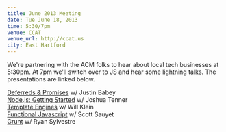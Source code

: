 ```yaml
---
title: June 2013 Meeting
date: Tue June 18, 2013
time: 5:30/7pm
venue: CCAT
venue_url: http://ccat.us
city: East Hartford
---
```

     
We're partnering with the ACM folks to hear about local tech businesses at 5:30pm.
At 7pm we'll switch over to JS and hear some lightning talks.
The presentations are linked below.
    
<a href="http://justinbabey.com/presentations/jsDeferreds.html">Deferreds & Promises</a> w/ Justin Babey<br>
<a href="http://slid.es/jtenner/nodejs-getting-started">Node.js: Getting Started</a> w/ Joshua Tenner<br>
<a href="http://slid.es/willklein/template-engines-in-5-minutes">Template Engines</a> w/ Will Klein<br>
<a href="http://scott.sauyet.com/Javascript/Talk/Compose/">Functional Javascript</a> w/ Scott Sauyet<br>
<a href="http://gruntjs.com">Grunt</a> w/ Ryan Sylvestre